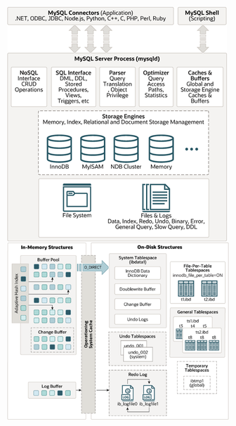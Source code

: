 
![RUNOOB 图标](https://github.com/tychusyuan/database-systems/raw/main/MySQL/img/mysql-architecture.png)
![RUNOOB 图标](https://github.com/tychusyuan/database-systems/raw/main/MySQL/img/innodb-architecture.png)
